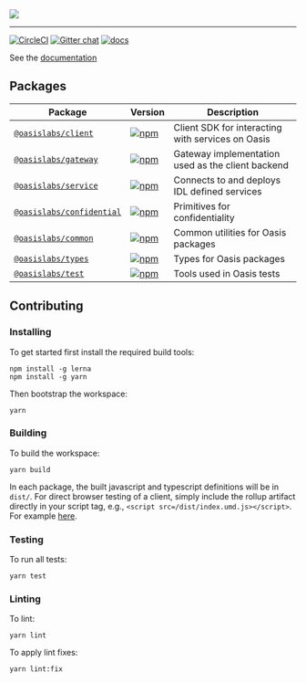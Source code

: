<img src="https://images.squarespace-cdn.com/content/5b368c164eddec44efc17fbb/1552443492143-VIVRAXWMICP0MBFR6B7Z/OasisLabs_Primary_Logo_Red_RGB.png?format=1500w&content-type=image%2Fpng"/>

-------------------------------------

[![CircleCI](https://circleci.com/gh/oasislabs/oasis.js.svg?style=svg)](https://circleci.com/gh/oasislabs/oasis.js)
[![Gitter chat](https://badges.gitter.im/Oasis-official/Lobby.svg)](https://gitter.im/Oasis-official/Lobby?utm_source=badge&utm_medium=badge&utm_campaign=pr-badge&utm_content=badge)
[![docs](https://readthedocs.com/projects/oasis-labs-oasis-client/badge/?version=latest)](https://oasis-labs-oasis-client.readthedocs-hosted.com/en/latest/)

See the [documentation](https://oasis-labs-oasis-client.readthedocs-hosted.com/en/latest/)

## Packages

| Package                                                           | Version                                                                                                                        | Description                                                        |
| ----------------------------------------------------------------- | ------------------------------------------------------------------------------------------------------------------------------ | ------------------------------------------------------------------ |
| [`@oasislabs/client`](/packages/client)                           | [![npm](https://img.shields.io/npm/v/@oasislabs/client.svg)](https://www.npmjs.com/package/@oasislabs/client)                  | Client SDK for interacting with services on Oasis              |
| [`@oasislabs/gateway`](/packages/gateway)                         | [![npm](https://img.shields.io/npm/v/@oasislabs/gateway.svg)](https://www.npmjs.com/package/@oasislabs/gateway)                | Gateway implementation used as the client backend          |
| [`@oasislabs/service`](/packages/service)                         | [![npm](https://img.shields.io/npm/v/@oasislabs/service.svg)](https://www.npmjs.com/package/@oasislabs/service)                | Connects to and deploys IDL defined services      |
| [`@oasislabs/confidential`](/packages/confidential)               | [![npm](https://img.shields.io/npm/v/@oasislabs/confidential.svg)](https://www.npmjs.com/package/@oasislabs/confidential)      | Primitives for confidentiality                    |
| [`@oasislabs/common`](/packages/common)                           | [![npm](https://img.shields.io/npm/v/@oasislabs/common.svg)](https://www.npmjs.com/package/@oasislabs/common)                  | Common utilities for Oasis packages                                |
| [`@oasislabs/types`](/packages/types)                             | [![npm](https://img.shields.io/npm/v/@oasislabs/types.svg)](https://www.npmjs.com/package/@oasislabs/types)                    | Types for Oasis packages                                           |
| [`@oasislabs/test`](/packages/test)                               | [![npm](https://img.shields.io/npm/v/@oasislabs/test.svg)](https://www.npmjs.com/package/@oasislabs/test)                      | Tools used in Oasis tests                                          |


## Contributing

### Installing

To get started first install the required build tools:

```
npm install -g lerna
npm install -g yarn
```

Then bootstrap the workspace:

```
yarn
```

### Building

To build the workspace:

```
yarn build
```

In each package, the built javascript and typescript definitions will be in `dist/`. For direct browser testing of a client, simply include the rollup artifact directly in your script tag, e.g., `<script src=/dist/index.umd.js></script>`. For example [here](https://github.com/oasislabs/oasis-client/blob/armani/wallet/packages/client/test/browser/service/index.html#L3).

### Testing

To run all tests:

```
yarn test
```

### Linting

To lint:

```
yarn lint
```


To apply lint fixes:

```
yarn lint:fix
```
